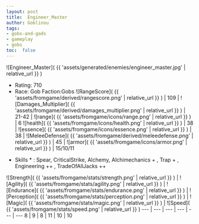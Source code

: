 ```yaml
---
layout: post
title:  Engineer_Master
author: Goblinou
tags:
- gobs-and-gods
- gameplay
- gobs
toc:  false
---
```


![Engineer_Master]( {{ 'assets/generated/enemies/engineer_master.jpg' | relative_url }} )
- Rating: 710
- Race: Gob  Faction:Gobs
![RangeScore]( {{ 'assets/fromgame/derived/rangescore.png' | relative_url }} ) | 109 | ![Damages_Multiplier]( {{ 'assets/fromgame/derived/damages_multiplier.png' | relative_url }} ) | 21-42 | ![range]( {{ 'assets/fromgame/icons/range.png' | relative_url }} ) | 6
![health]( {{ 'assets/fromgame/icons/health.png' | relative_url }} ) | 38 | ![essence]( {{ 'assets/fromgame/icons/essence.png' | relative_url }} ) | 38 | ![MeleeDefense]( {{ 'assets/fromgame/derived/meleedefense.png' | relative_url }} ) | 45 | ![armor]( {{ 'assets/fromgame/icons/armor.png' | relative_url }} ) | 15/10/11
* Skills * : Spear, CriticalStrike, Alchemy, Alchimechanics + , Trap + , Engineering ++ , TradeOfAllJacks ++ 

![Strength]( {{ 'assets/fromgame/stats/strength.png' | relative_url }} ) | ![Agility]( {{ 'assets/fromgame/stats/agility.png' | relative_url }} ) | ![Endurance]( {{ 'assets/fromgame/stats/endurance.png' | relative_url }} ) | ![Perception]( {{ 'assets/fromgame/stats/perception.png' | relative_url }} ) | ![Magic]( {{ 'assets/fromgame/stats/magic.png' | relative_url }} ) | ![Speed]( {{ 'assets/fromgame/stats/speed.png' | relative_url }} )
--- | --- | --- | --- | --- | ---
8 | 9 | 8 | 11 | 10 | 10
